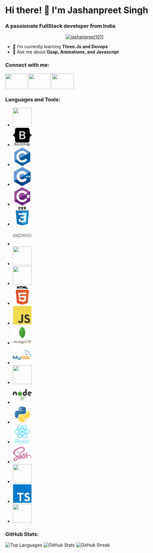 # Hi there! 👋 I'm Jashanpreet Singh

### A passionate FullStack developer from India

<p align="center">
  <a href="https://twitter.com/jashanpreet1011" target="blank">
    <img src="https://img.shields.io/twitter/follow/jashanpreet1011?logo=twitter&style=for-the-badge" alt="jashanpreet1011" />
  </a>
</p>

- 🌱 I’m currently learning **Three.Js and Devops**
- 💬 Ask me about **Gsap, Animations, and Javascript**

### Connect with me:

[<img align="center" src="https://raw.githubusercontent.com/rahuldkjain/github-profile-readme-generator/master/src/images/icons/Social/twitter.svg" height="50" width="70" />](https://twitter.com/jashanpreet1011)
[<img align="center" src="https://raw.githubusercontent.com/rahuldkjain/github-profile-readme-generator/master/src/images/icons/Social/linked-in-alt.svg" height="50" width="70" />](https://linkedin.com/in/jashanpreet-singh-3b1982188)
[<img align="center" src="https://raw.githubusercontent.com/rahuldkjain/github-profile-readme-generator/master/src/images/icons/Social/instagram.svg" height="50" width="70" />](https://instagram.com/jashan_2003)

### Languages and Tools:

- <img src="https://download.blender.org/branding/community/blender_community_badge_white.svg" height="60" width="60">
- <img src="https://raw.githubusercontent.com/devicons/devicon/master/icons/bootstrap/bootstrap-plain-wordmark.svg" height="60" width="60">
- <img src="https://raw.githubusercontent.com/devicons/devicon/master/icons/c/c-original.svg" height="60" width="60">
- <img src="https://raw.githubusercontent.com/devicons/devicon/master/icons/cplusplus/cplusplus-original.svg" height="60" width="60">
- <img src="https://raw.githubusercontent.com/devicons/devicon/master/icons/csharp/csharp-original.svg" height="60" width="60">
- <img src="https://raw.githubusercontent.com/devicons/devicon/master/icons/css3/css3-original-wordmark.svg" height="60" width="60">
- <img src="https://raw.githubusercontent.com/devicons/devicon/master/icons/express/express-original-wordmark.svg" height="60" width="60">
- <img src="https://www.vectorlogo.zone/logos/figma/figma-icon.svg" height="60" width="60">
- <img src="https://www.vectorlogo.zone/logos/firebase/firebase-icon.svg" height="60" width="60">
- <img src="https://raw.githubusercontent.com/devicons/devicon/master/icons/html5/html5-original-wordmark.svg" height="60" width="60">
- <img src="https://raw.githubusercontent.com/devicons/devicon/master/icons/javascript/javascript-original.svg" height="60" width="60">
- <img src="https://raw.githubusercontent.com/devicons/devicon/master/icons/mongodb/mongodb-original-wordmark.svg" height="60" width="60">
- <img src="https://raw.githubusercontent.com/devicons/devicon/master/icons/mysql/mysql-original-wordmark.svg" height="60" width="60">
- <img src="https://cdn.worldvectorlogo.com/logos/nextjs-2.svg" height="60" width="60">
- <img src="https://raw.githubusercontent.com/devicons/devicon/master/icons/nodejs/nodejs-original-wordmark.svg" height="60" width="60">
- <img src="https://raw.githubusercontent.com/devicons/devicon/master/icons/python/python-original.svg" height="60" width="60">
- <img src="https://raw.githubusercontent.com/devicons/devicon/master/icons/react/react-original-wordmark.svg" height="60" width="60">
- <img src="https://raw.githubusercontent.com/devicons/devicon/master/icons/sass/sass-original.svg" height="60" width="60">
- <img src="https://www.vectorlogo.zone/logos/tailwindcss/tailwindcss-icon.svg" height="60" width="60">
- <img src="https://raw.githubusercontent.com/devicons/devicon/master/icons/typescript/typescript-original.svg" height="60" width="60">
- <img src="https://www.vectorlogo.zone/logos/unity3d/unity3d-icon.svg" height="60" width="60">


### GitHub Stats:

![Top Languages](https://github-readme-stats.vercel.app/api/top-langs?username=jashany&show_icons=true&locale=en&layout=compact)
![GitHub Stats](https://github-readme-stats.vercel.app/api?username=jashany&show_icons=true&locale=en)
![GitHub Streak](https://github-readme-streak-stats.herokuapp.com/?user=jashany)
